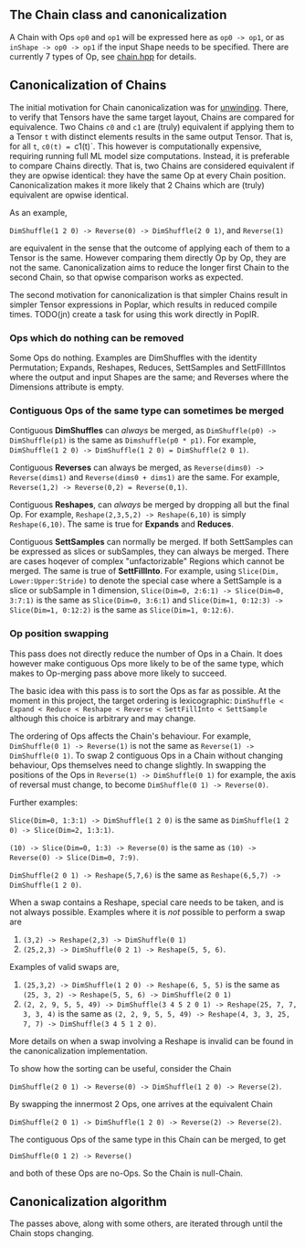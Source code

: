 ## The Chain class and canonicalization

A Chain with Ops `op0` and `op1` will be expressed here as `op0 -> op1`, or as `inShape -> op0 -> op1` if the input Shape needs to be specified. 
There are currently 7 types of Op, see [chain.hpp](../../poprithms/include/poprithms/memory/chain/type.hpp) for details. 

## Canonicalization of Chains ##

The initial motivation for Chain canonicalization was for [unwinding](../unwind/Unwinding.md).
There, to verify that Tensors have the same target layout, Chains are compared for equivalence. 
Two Chains  `c0` and `c1` are (truly) equivalent if applying them to a Tensor `t` with distinct elements results in the same output Tensor. That is, for all `t`, `c0(t) = `c1(t)`. 
This however is computationally expensive, requiring running full ML model size computations. 
Instead, it is preferable to compare Chains directly. 
That is, two Chains are considered equivalent if they are opwise identical: they have the same Op at every Chain position.
Canonicalization makes it more likely that 2 Chains which are (truly) equivalent are opwise identical. 

As an example, 

`DimShuffle(1 2 0) -> Reverse(0) -> DimShuffle(2 0 1)`, and `Reverse(1)`

are equivalent in the sense that the outcome of applying each of them to a Tensor is the same. 
However comparing them directly Op by Op, they are not the same. 
Canonicalization aims to reduce the longer first Chain to the second Chain, so that opwise comparison works as expected. 


The second motivation for canonicalization is that simpler Chains result in simpler Tensor expressions in Poplar, which results in reduced compile times. TODO(jn) create a task for using this work directly in PopIR.  


### Ops which do nothing can be removed

Some Ops do nothing. 
Examples are DimShuffles with the identity Permutation; 
Expands, Reshapes, Reduces, SettSamples and SettFillIntos where the output and input Shapes are the same; 
and Reverses where the Dimensions attribute is empty. 

### Contiguous Ops of the same type can sometimes be merged

Contiguous **DimShuffles** can *always* be merged, as `DimShuffle(p0) -> DimShuffle(p1)` 
is the same as  `Dimshuffle(p0 * p1)`. 
For example, `DimShuffle(1 2 0) -> DimShuffle(1 2 0) = DimShuffle(2 0 1)`.

Contiguous **Reverses** can always be merged, as 
`Reverse(dims0) -> Reverse(dims1)` and `Reverse(dims0 + dims1)` are the same. 
For example, `Reverse(1,2) -> Reverse(0,2) = Reverse(0,1)`. 

Contiguous **Reshapes**, can *always* be merged by dropping all but the final Op. 
For example,  `Reshape(2,3,5,2) -> Reshape(6,10)` is simply `Reshape(6,10)`. 
The same is true for **Expands** and **Reduces**.

Contiguous **SettSamples** can normally be merged. 
If both SettSamples can be expressed as slices or subSamples, they can always be merged.
There are cases hoqever of complex "unfactorizable" Regions which cannot be merged. 
The same is true of **SettFillInto**. 
For example, using 
`Slice(Dim, Lower:Upper:Stride)` to denote the special case where a SettSample is a 
slice or subSample in 1 dimension, 
`Slice(Dim=0, 2:6:1) -> Slice(Dim=0, 3:7:1)` is the same as `Slice(Dim=0, 3:6:1)` and 
`Slice(Dim=1, 0:12:3) -> Slice(Dim=1, 0:12:2)` is the same as `Slice(Dim=1, 0:12:6)`. 


### Op position swapping

This pass does not directly reduce the number of Ops in a Chain. 
It does however make contiguous Ops more likely to be of the same type, which makes to Op-merging pass above more likely to succeed. 

The basic idea with this pass is to sort the Ops as far as possible. 
At the moment in this project, the target ordering is lexicographic:
`DimShuffle < Expand < Reduce < Reshape < Reverse < SettFillInto < SettSample` although this choice
is arbitrary and may change. 

The ordering of Ops affects the Chain's behaviour. For example, 
`DimShuffle(0 1) -> Reverse(1)` is not the same as `Reverse(1) -> DimShuffle(0 1)`. 
To swap 2 contiguous Ops in a Chain without changing behaviour, Ops themselves need to 
change slightly. In swapping the positions of the Ops in `Reverse(1) -> DimShuffle(0 1)` for example, the 
axis of reversal must change, to become `DimShuffle(0 1) -> Reverse(0)`. 

Further examples:

`Slice(Dim=0, 1:3:1) -> DimShuffle(1 2 0)` is the same as `DimShuffle(1 2 0) -> Slice(Dim=2, 1:3:1)`.

`(10) -> Slice(Dim=0, 1:3) -> Reverse(0)` is the same as `(10) -> Reverse(0) -> Slice(Dim=0, 7:9)`.

`DimShuffle(2 0 1) -> Reshape(5,7,6)` is the same as `Reshape(6,5,7) -> DimShuffle(1 2 0)`.


When a swap contains a Reshape, special care needs to be taken, and is not always possible. 
Examples where it is *not* possible to perform a swap are

1) `(3,2) -> Reshape(2,3) -> DimShuffle(0 1)` 
2) `(25,2,3) -> DimShuffle(0 2 1) -> Reshape(5, 5, 6)`. 

Examples of valid swaps are, 

1) `(25,3,2) -> DimShuffle(1 2 0) -> Reshape(6, 5, 5)` is the same as `(25, 3, 2) -> Reshape(5, 5, 6) -> DimShuffle(2 0 1)`
2) `(2, 2, 9, 5, 5, 49) -> DimShuffle(3 4 5 2 0 1) -> Reshape(25, 7, 7, 3, 3, 4)` is the same as `(2, 2, 9, 5, 5, 49) -> Reshape(4, 3, 3, 25, 7, 7) -> DimShuffle(3 4 5 1 2 0)`. 

More details on when a swap involving a Reshape is invalid can be found in the canonicalization implementation. 

To show how the sorting can be useful, consider the Chain 

`DimShuffle(2 0 1) -> Reverse(0) -> DimShuffle(1 2 0) -> Reverse(2)`. 

By swapping the innermost 2 Ops, one arrives at the equivalent Chain

`DimShuffle(2 0 1) -> DimShuffle(1 2 0) -> Reverse(2) -> Reverse(2)`. 

The contiguous Ops of the same type in this Chain can be merged, to get

`DimShuffle(0 1 2) -> Reverse()` 

and both of these Ops are no-Ops. So the Chain is null-Chain. 

## Canonicalization algorithm

The passes above, along with some others, are iterated through until the Chain stops changing. 
